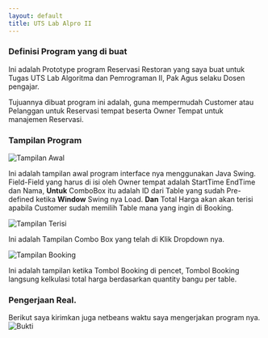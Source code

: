 ```yaml
---
layout: default
title: UTS Lab Alpro II
---
```


### Definisi Program yang di buat   
Ini adalah Prototype program Reservasi Restoran yang saya buat untuk Tugas UTS
Lab Algoritma dan Pemrograman II, Pak Agus selaku Dosen pengajar.   


Tujuannya dibuat program ini adalah, guna mempermudah Customer atau Pelanggan
untuk Reservasi tempat beserta Owner Tempat untuk manajemen Reservasi.


### Tampilan Program
![Tampilan Awal](https://www.dropbox.com/s/2dk2ue1la962q34/1.png?raw=1)


Ini adalah tampilan awal program interface nya menggunakan Java Swing.
Field-Field yang harus di isi oleh Owner tempat adalah StartTime EndTime dan Nama, __Untuk__ ComboBox itu adalah ID dari Table yang
sudah Pre-defined ketika __Window__ Swing nya Load. __Dan__ Total Harga akan akan terisi apabila Customer sudah memilih Table mana yang
ingin di Booking.




![Tampilan Terisi](https://www.dropbox.com/s/elxlhj3o1ab6nae/2.png?raw=1)   


Ini adalah Tampilan Combo Box yang telah di Klik Dropdown nya.





![Tampilan Booking](https://www.dropbox.com/s/elxubom0u09gh3t/3.png?raw=1)   


Ini adalah tampilan ketika Tombol Booking di pencet, Tombol Booking langsung kelkulasi total harga berdasarkan quantity bangu per table.






### Pengerjaan Real.   


Berikut saya kirimkan juga netbeans waktu saya mengerjakan program nya.
![Bukti](https://www.dropbox.com/s/hfltucrmsr3lwyr/4.png?raw=1)
